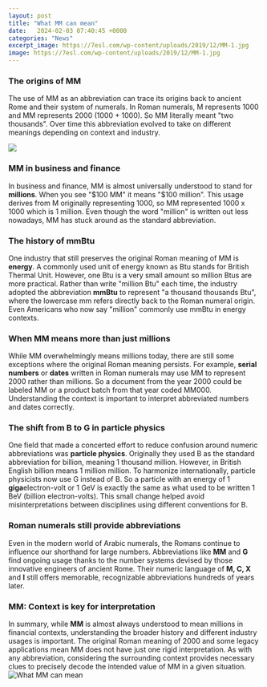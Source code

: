 ```yaml
---
layout: post
title: "What MM can mean"
date:   2024-02-03 07:40:45 +0000
categories: "News"
excerpt_image: https://7esl.com/wp-content/uploads/2019/12/MM-1.jpg
image: https://7esl.com/wp-content/uploads/2019/12/MM-1.jpg
---
```


### The origins of MM
The use of MM as an abbreviation can trace its origins back to ancient Rome and their system of numerals. In Roman numerals, M represents 1000 and MM represents 2000 (1000 + 1000). So MM literally meant "two thousands". Over time this abbreviation evolved to take on different meanings depending on context and industry. 

![](https://7esl.com/wp-content/uploads/2019/12/MM.jpg)
### MM in business and finance  
In business and finance, MM is almost universally understood to stand for **millions**. When you see "$100 MM" it means "$100 million". This usage derives from M originally representing 1000, so MM represented 1000 x 1000 which is 1 million. Even though the word "million" is written out less nowadays, MM has stuck around as the standard abbreviation.
### The history of mmBtu
One industry that still preserves the original Roman meaning of MM is **energy**. A commonly used unit of energy known as Btu stands for British Thermal Unit. However, one Btu is a very small amount so million Btus are more practical. Rather than write "million Btu" each time, the industry adopted the abbreviation **mmBtu** to represent "a thousand thousands Btu", where the lowercase mm refers directly back to the Roman numeral origin. Even Americans who now say "million" commonly use mmBtu in energy contexts.
### When MM means more than just millions  
While MM overwhelmingly means millions today, there are still some exceptions where the original Roman meaning persists. For example, **serial numbers** or **dates** written in Roman numerals may use MM to represent 2000 rather than millions. So a document from the year 2000 could be labeled MM or a product batch from that year coded MM000. Understanding the context is important to interpret abbreviated numbers and dates correctly.
### The shift from B to G in particle physics
One field that made a concerted effort to reduce confusion around numeric abbreviations was **particle physics**. Originally they used B as the standard abbreviation for billion, meaning 1 thousand million. However, in British English billion means 1 million million. To harmonize internationally, particle physicists now use G instead of B. So a particle with an energy of 1 **giga**electron-volt or 1 GeV is exactly the same as what used to be written 1 BeV (billion electron-volts). This small change helped avoid misinterpretations between disciplines using different conventions for B.
### Roman numerals still provide abbreviations  
Even in the modern world of Arabic numerals, the Romans continue to influence our shorthand for large numbers. Abbreviations like **MM** and **G** find ongoing usage thanks to the number systems devised by those innovative engineers of ancient Rome. Their numeric language of **M, C, X** and **I** still offers memorable, recognizable abbreviations hundreds of years later.
### MM: Context is key for interpretation
In summary, while **MM** is almost always understood to mean millions in financial contexts, understanding the broader history and different industry usages is important. The original Roman meaning of 2000 and some legacy applications mean MM does not have just one rigid interpretation. As with any abbreviation, considering the surrounding context provides necessary clues to precisely decode the intended value of MM in a given situation.
 ![What MM can mean](https://7esl.com/wp-content/uploads/2019/12/MM-1.jpg)